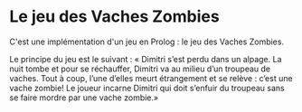 # Le jeu des Vaches Zombies

C'est une implémentation d'un jeu en Prolog : le jeu des Vaches Zombies. 

Le principe du jeu est le suivant : « Dimitri s’est perdu dans un alpage. La nuit tombe et pour se réchauffer, Dimitri va au milieu d’un troupeau de vaches. Tout à coup, l’une d’elles meurt étrangement et se relève : c’est une vache zombie! Le joueur incarne Dimitri qui doit s’enfuir du troupeau sans se faire mordre par une vache zombie.»
